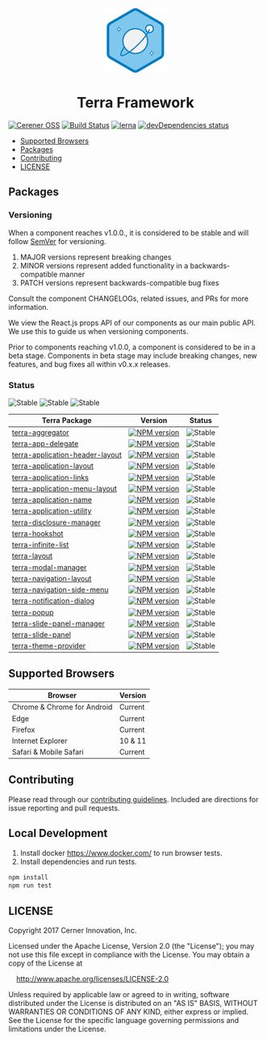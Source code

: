 <!-- Logo -->
<p align="center">
  <img height="128" width="128" src="https://github.com/cerner/terra-framework/raw/master/terra.png">
</p>

<!-- Name -->
<h1 align="center">
  Terra Framework
</h1>

[![Cerener OSS](https://img.shields.io/badge/Cerner-OSS-blue.svg?style=flat)](http://engineering.cerner.com/2014/01/cerner-and-open-source/)
[![Build Status](https://travis-ci.org/cerner/terra-framework.svg?branch=master)](https://travis-ci.org/cerner/terra-framework)
[![lerna](https://img.shields.io/badge/Maintained%20With-Lerna-cc00ff.svg)](https://lernajs.io/)
[![devDependencies status](https://david-dm.org/cerner/terra-framework/dev-status.svg)](https://david-dm.org/cerner/terra-framework?type=dev)

- [Supported Browsers](#supported-browsers)
- [Packages](#packages)
- [Contributing](#contributing)
- [LICENSE](#license)

## Packages

### Versioning

When a component reaches v1.0.0., it is considered to be stable and will follow [SemVer](http://semver.org/) for versioning.
1. MAJOR versions represent breaking changes
2. MINOR versions represent added functionality in a backwards-compatible manner
3. PATCH versions represent backwards-compatible bug fixes

Consult the component CHANGELOGs, related issues, and PRs for more information.

We view the React.js props API of our components as our main public API. We use this to guide us when versioning components.

Prior to components reaching v1.0.0, a component is considered to be in a beta stage.
Components in beta stage may include breaking changes, new features, and bug fixes all within v0.x.x releases.

### Status
![Stable](https://img.shields.io/badge/status-Stable-brightgreen.svg)
![Stable](https://img.shields.io/badge/status-Beta-orange.svg)
![Stable](https://img.shields.io/badge/status-Deprecated-lightgrey.svg)


| Terra Package      | Version | Status |
|--------------------|---------|--------|
| [terra-aggregator](https://github.com/cerner/terra-framework/tree/master/packages/terra-aggregator) | [![NPM version](https://img.shields.io/npm/v/terra-aggregator.svg)](https://www.npmjs.org/package/terra-aggregator) | ![Stable](https://img.shields.io/badge/status-Stable-brightgreen.svg)|
| [terra-app-delegate](https://github.com/cerner/terra-framework/tree/master/packages/terra-app-delegate) | [![NPM version](https://img.shields.io/npm/v/terra-app-delegate.svg)](https://www.npmjs.org/package/terra-app-delegate) | ![Stable](https://img.shields.io/badge/status-Stable-brightgreen.svg)|
| [terra-application-header-layout](https://github.com/cerner/terra-framework/tree/master/packages/terra-application-header-layout) | [![NPM version](https://img.shields.io/npm/v/terra-application-header-layout.svg)](https://www.npmjs.org/package/terra-application-header-layout) | ![Stable](https://img.shields.io/badge/status-Stable-brightgreen.svg) |
| [terra-application-layout](https://github.com/cerner/terra-framework/tree/master/packages/terra-application-layout) | [![NPM version](https://img.shields.io/npm/v/terra-application-layout.svg)](https://www.npmjs.org/package/terra-application-layout) | ![Stable](https://img.shields.io/badge/status-Stable-brightgreen.svg) |
| [terra-application-links](https://github.com/cerner/terra-framework/tree/master/packages/terra-application-links) | [![NPM version](https://img.shields.io/npm/v/terra-application-links.svg)](https://www.npmjs.org/package/terra-application-links) | ![Stable](https://img.shields.io/badge/status-Stable-brightgreen.svg) |
| [terra-application-menu-layout](https://github.com/cerner/terra-framework/tree/master/packages/terra-application-menu-layout) | [![NPM version](https://img.shields.io/npm/v/terra-application-menu-layout.svg)](https://www.npmjs.org/package/terra-application-menu-layout) | ![Stable](https://img.shields.io/badge/status-Stable-brightgreen.svg) |
| [terra-application-name](https://github.com/cerner/terra-framework/tree/master/packages/terra-application-name) | [![NPM version](https://img.shields.io/npm/v/terra-application-name.svg)](https://www.npmjs.org/package/terra-application-name) | ![Stable](https://img.shields.io/badge/status-Stable-brightgreen.svg) |
| [terra-application-utility](https://github.com/cerner/terra-framework/tree/master/packages/terra-application-utility) | [![NPM version](https://img.shields.io/npm/v/terra-application-utility.svg)](https://www.npmjs.org/package/terra-application-utility) | ![Stable](https://img.shields.io/badge/status-Stable-brightgreen.svg) |
| [terra-disclosure-manager](https://github.com/cerner/terra-framework/tree/master/packages/terra-disclosure-manager) | [![NPM version](https://img.shields.io/npm/v/terra-disclosure-manager.svg)](https://www.npmjs.org/package/terra-disclosure-manager) | ![Stable](https://img.shields.io/badge/status-Stable-brightgreen.svg) |
| [terra-hookshot](https://github.com/cerner/terra-framework/tree/master/packages/terra-hookshot) | [![NPM version](https://img.shields.io/npm/v/terra-hookshot.svg)](https://www.npmjs.org/package/terra-hookshot) | ![Stable](https://img.shields.io/badge/status-Stable-brightgreen.svg) |
| [terra-infinite-list](https://github.com/cerner/terra-framework/tree/master/packages/terra-infinite-list) | [![NPM version](https://img.shields.io/npm/v/terra-infinite-list.svg)](https://www.npmjs.org/package/terra-infinite-list) | ![Stable](https://img.shields.io/badge/status-Stable-brightgreen.svg) |
| [terra-layout](https://github.com/cerner/terra-framework/tree/master/packages/terra-layout) | [![NPM version](https://img.shields.io/npm/v/terra-layout.svg)](https://www.npmjs.org/package/terra-layout) | ![Stable](https://img.shields.io/badge/status-Stable-brightgreen.svg) |
| [terra-modal-manager](https://github.com/cerner/terra-framework/tree/master/packages/terra-modal-manager) | [![NPM version](https://img.shields.io/npm/v/terra-modal-manager.svg)](https://www.npmjs.org/package/terra-modal-manager) | ![Stable](https://img.shields.io/badge/status-Stable-brightgreen.svg) |
| [terra-navigation-layout](https://github.com/cerner/terra-framework/tree/master/packages/terra-navigation-layout) | [![NPM version](https://img.shields.io/npm/v/terra-navigation-layout.svg)](https://www.npmjs.org/package/terra-navigation-layout) | ![Stable](https://img.shields.io/badge/status-Stable-brightgreen.svg) |
| [terra-navigation-side-menu](https://github.com/cerner/terra-framework/tree/master/packages/terra-navigation-side-menu) | [![NPM version](https://img.shields.io/npm/v/terra-navigation-side-menu.svg)](https://www.npmjs.org/package/terra-navigation-side-menu) | ![Stable](https://img.shields.io/badge/status-Stable-brightgreen.svg) |
| [terra-notification-dialog](https://github.com/cerner/terra-framework/tree/master/packages/terra-notification-dialog) | [![NPM version](https://img.shields.io/npm/v/terra-notification-dialog.svg)](https://www.npmjs.org/package/terra-notification-dialog) | ![Stable](https://img.shields.io/badge/status-Stable-brightgreen.svg) |
| [terra-popup](https://github.com/cerner/terra-framework/tree/master/packages/terra-popup) | [![NPM version](https://img.shields.io/npm/v/terra-popup.svg)](https://www.npmjs.org/package/terra-popup) | ![Stable](https://img.shields.io/badge/status-Stable-brightgreen.svg) |
| [terra-slide-panel-manager](https://github.com/cerner/terra-framework/tree/master/packages/terra-slide-panel-manager) | [![NPM version](https://img.shields.io/npm/v/terra-slide-panel-manager.svg)](https://www.npmjs.org/package/terra-slide-panel-manager) | ![Stable](https://img.shields.io/badge/status-Stable-brightgreen.svg) |
| [terra-slide-panel](https://github.com/cerner/terra-framework/tree/master/packages/terra-slide-panel) | [![NPM version](https://img.shields.io/npm/v/terra-slide-panel.svg)](https://www.npmjs.org/package/terra-slide-panel) | ![Stable](https://img.shields.io/badge/status-Stable-brightgreen.svg) |
| [terra-theme-provider](https://github.com/cerner/terra-framework/tree/master/packages/terra-theme-provider) | [![NPM version](https://img.shields.io/npm/v/terra-theme-provider.svg)](https://www.npmjs.org/package/terra-theme-provider) | ![Stable](https://img.shields.io/badge/status-Stable-brightgreen.svg) |

## Supported Browsers

| Browser                     | Version |
|-----------------------------|---------|
| Chrome & Chrome for Android | Current |
| Edge                        | Current |
| Firefox                     | Current |
| Internet Explorer           | 10 & 11 |
| Safari & Mobile Safari      | Current |

## Contributing

Please read through our [contributing guidelines](CONTRIBUTING.md). Included are directions for issue reporting and pull requests.

## Local Development

1. Install docker https://www.docker.com/ to run browser tests.
2. Install dependencies and run tests.
```sh
npm install
npm run test
```

## LICENSE

Copyright 2017 Cerner Innovation, Inc.

Licensed under the Apache License, Version 2.0 (the "License"); you may not use this file except in compliance with the License. You may obtain a copy of the License at

&nbsp;&nbsp;&nbsp;&nbsp;http://www.apache.org/licenses/LICENSE-2.0

Unless required by applicable law or agreed to in writing, software distributed under the License is distributed on an "AS IS" BASIS, WITHOUT WARRANTIES OR CONDITIONS OF ANY KIND, either express or implied. See the License for the specific language governing permissions and limitations under the License.
